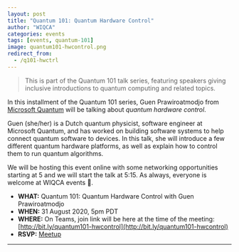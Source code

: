 ```yaml
---
layout: post
title: "Quantum 101: Quantum Hardware Control"
author: "WIQCA"
categories: events
tags: [events, quantum-101]
image: quantum101-hwcontrol.png
redirect_from:
  - /q101-hwctrl
---
```

> This is part of the Quantum 101 talk series, featuring speakers giving inclusive introductions to quantum computing and related topics.

In this installment of the Quantum 101 series, Guen Prawiroatmodjo from [Microsoft Quantum](https://www.microsoft.com/en-us/quantum) will be talking about _quantum hardware control_.

Guen (she/her) is a Dutch quantum physicist, software engineer at Microsoft Quantum, and has worked on building software systems to help connect quantum software to devices. In this talk, she will introduce a few different quantum hardware platforms, as well as explain how to control them to run quantum algorithms.

We will be hosting this event online with some networking opportunities starting at 5 and we will start the talk at 5:15. As always, everyone is welcome at WIQCA events 💖.

- **WHAT:** Quantum 101: Quantum Hardware Control with Guen Prawiroatmodjo
- **WHEN:** 31 August 2020, 5pm PDT
- **WHERE:** On Teams, join link will be here at the time of the meeting: [http://bit.ly/quantum101-hwcontrol](http://bit.ly/quantum101-hwcontrol)
- **RSVP:** [Meetup](https://www.meetup.com/wiqca-sea/events/272814133/)

----
